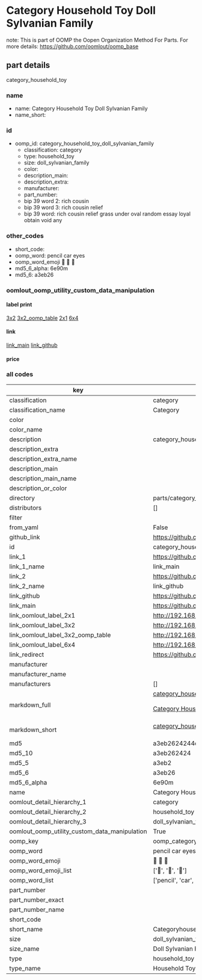 # Category Household Toy Doll Sylvanian Family  

note: This is part of OOMP the Oopen Organization Method For Parts. For more details: https://github.com/oomlout/oomp_base

##  part details
  



category_household_toy



### name
* name: Category Household Toy Doll Sylvanian Family
* name_short: 
### id
* oomp_id: category_household_toy_doll_sylvanian_family
  * classification: category
  * type: household_toy
  * size: doll_sylvanian_family
  * color: 
  * description_main: 
  * description_extra: 
  * manufacturer: 
  * part_number: 
  * bip 39 word 2: rich cousin
  * bip 39 word 3: rich cousin relief
  * bip 39 word: rich cousin relief grass under oval random essay loyal obtain void any

### other_codes
* short_code: 
* oomp_word: pencil car eyes
* oomp_word_emoji :pencil: :car: :eyes:
* md5_6_alpha: 6e90m
* md5_6: a3eb26






### oomlout_oomp_utility_custom_data_manipulation
#### label print
[3x2](http://192.168.1.245:1112/?label=oomp%206e90m)
[3x2_oomp_table](http://192.168.1.108:1112/?label=oomp%206e90m)
[2x1](http://192.168.1.242:1112/?label=oomp%206e90m)
[6x4](http://192.168.1.55:1112/?label=oomp%206e90m)    

#### link

[link_main](https://github.com/oomlout/oomlout_oomp_version_1_messy/tree/main/parts/category_household_toy_doll_sylvanian_family) [link_github](https://github.com/oomlout/oomlout_oomp_version_1_messy/tree/main/parts/category_household_toy_doll_sylvanian_family)                             

#### price







### all codes 
| key | value |  
| --- | --- |  
| classification | category |  
| classification_name | Category |  
| color |  |  
| color_name |  |  
| description | category_household_toy |  
| description_extra |  |  
| description_extra_name |  |  
| description_main |  |  
| description_main_name |  |  
| description_or_color |   |  
| directory | parts/category_household_toy_doll_sylvanian_family |  
| distributors | [] |  
| filter |  |  
| from_yaml | False |  
| github_link | https://github.com/oomlout/oomlout_oomp_part_src/tree/main/parts/category_household_toy_doll_sylvanian_family |  
| id | category_household_toy_doll_sylvanian_family |  
| link_1 | https://github.com/oomlout/oomlout_oomp_version_1_messy/tree/main/parts/category_household_toy_doll_sylvanian_family |  
| link_1_name | link_main |  
| link_2 | https://github.com/oomlout/oomlout_oomp_version_1_messy/tree/main/parts/category_household_toy_doll_sylvanian_family |  
| link_2_name | link_github |  
| link_github | https://github.com/oomlout/oomlout_oomp_version_1_messy/tree/main/parts/category_household_toy_doll_sylvanian_family |  
| link_main | https://github.com/oomlout/oomlout_oomp_version_1_messy/tree/main/parts/category_household_toy_doll_sylvanian_family |  
| link_oomlout_label_2x1 | http://192.168.1.242:1112/?label=oomp%206e90m |  
| link_oomlout_label_3x2 | http://192.168.1.245:1112/?label=oomp%206e90m |  
| link_oomlout_label_3x2_oomp_table | http://192.168.1.108:1112/?label=oomp%206e90m |  
| link_oomlout_label_6x4 | http://192.168.1.55:1112/?label=oomp%206e90m |  
| link_redirect | https://github.com/oomlout/oomlout_oomp_version_1_messy/tree/main/parts/category_household_toy_doll_sylvanian_family |  
| manufacturer |  |  
| manufacturer_name |  |  
| manufacturers | [] |  
| markdown_full | [category_household_toy_doll_sylvanian_family](none)<br>[](none)<br>[Category Household Toy Doll Sylvanian Family](none)<br><br> |  
| markdown_short | [category_household_toy_doll_sylvanian_family](none)<br><br> |  
| md5 | a3eb2624244d363676f6665f6a8c5dca |  
| md5_10 | a3eb262424 |  
| md5_5 | a3eb2 |  
| md5_6 | a3eb26 |  
| md5_6_alpha | 6e90m |  
| name | Category Household Toy Doll Sylvanian Family |  
| oomlout_detail_hierarchy_1 | category |  
| oomlout_detail_hierarchy_2 | household_toy |  
| oomlout_detail_hierarchy_3 | doll_sylvanian_family |  
| oomlout_oomp_utility_custom_data_manipulation | True |  
| oomp_key | oomp_category_household_toy_doll_sylvanian_family |  
| oomp_word | pencil car eyes |  
| oomp_word_emoji | :pencil: :car: :eyes: |  
| oomp_word_emoji_list | [':pencil:', ':car:', ':eyes:'] |  
| oomp_word_list | ['pencil', 'car', 'eyes'] |  
| part_number |  |  
| part_number_exact |  |  
| part_number_name |  |  
| short_code |  |  
| short_name | Categoryhouseholdtoy |  
| size | doll_sylvanian_family |  
| size_name | Doll Sylvanian Family |  
| type | household_toy |  
| type_name | Household Toy |  
